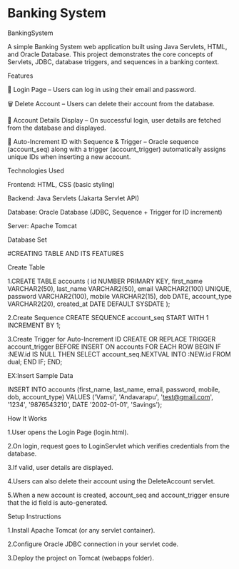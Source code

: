 # Banking System
BankingSystem

A simple Banking System web application built using Java Servlets, HTML, and Oracle Database.
This project demonstrates the core concepts of Servlets, JDBC, database triggers, and sequences in a banking context.

Features

🔑 Login Page – Users can log in using their email and password.

🗑 Delete Account – Users can delete their account from the database.

📄 Account Details Display – On successful login, user details are fetched from the database and displayed.

🔢 Auto-Increment ID with Sequence & Trigger – Oracle sequence (account_seq) along with a trigger (account_trigger) automatically assigns unique IDs when inserting a new account.

Technologies Used

Frontend: HTML, CSS (basic styling)

Backend: Java Servlets (Jakarta Servlet API)

Database: Oracle Database (JDBC, Sequence + Trigger for ID increment)

Server: Apache Tomcat

Database Set

#CREATING TABLE AND ITS FEATURES

Create Table

1.CREATE TABLE accounts (
    id NUMBER PRIMARY KEY,
    first_name VARCHAR2(50),
    last_name VARCHAR2(50),
    email VARCHAR2(100) UNIQUE,
    password VARCHAR2(100),
    mobile VARCHAR2(15),
    dob DATE,
    account_type VARCHAR2(20),
    created_at DATE DEFAULT SYSDATE
);

2.Create Sequence
CREATE SEQUENCE account_seq 
START WITH 1 
INCREMENT BY 1;

3.Create Trigger for Auto-Increment ID
CREATE OR REPLACE TRIGGER account_trigger
BEFORE INSERT ON accounts
FOR EACH ROW
BEGIN
   IF :NEW.id IS NULL THEN
      SELECT account_seq.NEXTVAL INTO :NEW.id FROM dual;
   END IF;
END;


EX:Insert Sample Data

INSERT INTO accounts 
(first_name, last_name, email, password, mobile, dob, account_type) 
VALUES ('Vamsi', 'Andavarapu', 'test@gmail.com', '1234', '9876543210', DATE '2002-01-01', 'Savings');

How It Works

1.User opens the Login Page (login.html).

2.On login, request goes to LoginServlet which verifies credentials from the database.

3.If valid, user details are displayed.

4.Users can also delete their account using the DeleteAccount servlet.

5.When a new account is created, account_seq and account_trigger ensure that the id field is auto-generated.

Setup Instructions

1.Install Apache Tomcat (or any servlet container).

2.Configure Oracle JDBC connection in your servlet code.

3.Deploy the project on Tomcat (webapps folder).
